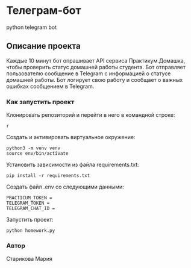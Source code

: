 # Телеграм-бот
python telegram bot

## Описание проекта
Каждые 10 минут бот опрашивает API сервиса Практикум.Домашка, чтобы проверить статус домашней работы студента. Бот отправляет пользователю сообщение в Telegram с информацией о статусе домашней работы. Бот логирует свою работу и сообщает о важных ошибках сообщением в Telegram.

### Как запустить проект
Клонировать репозиторий и перейти в него в командной строке:
```
r
```
Создать и активировать виртуальное окружение:
```
python3 -m venv venv
source env/bin/activate
```
Установить зависимости из файла requirements.txt:
```
pip install -r requirements.txt
```
Создать файл .env со следующими данными:
```
PRACTICUM_TOKEN = 
TELEGRAM_TOKEN = 
TELEGRAM_CHAT_ID =
```
Запустить проект:
```
python homework.py
```

###  Автор
Старикова Мария
